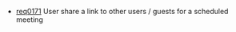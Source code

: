 * [req0171](https://github.com/DomainDrivenArchitecture/ddaRequirement/blob/master/en/requirements/req0171.md) User share a link to other users / guests for a scheduled meeting